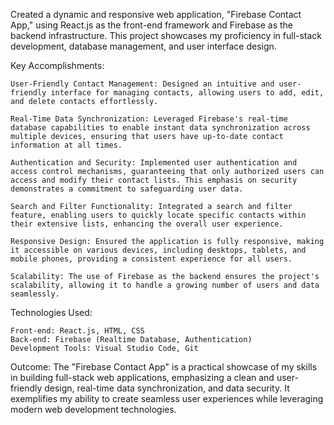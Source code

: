 Created a dynamic and responsive web application, "Firebase Contact App," using React.js as the front-end framework and Firebase as the backend infrastructure. This project showcases my proficiency in full-stack development, database management, and user interface design.

Key Accomplishments:

    User-Friendly Contact Management: Designed an intuitive and user-friendly interface for managing contacts, allowing users to add, edit, and delete contacts effortlessly.

    Real-Time Data Synchronization: Leveraged Firebase's real-time database capabilities to enable instant data synchronization across multiple devices, ensuring that users have up-to-date contact information at all times.

    Authentication and Security: Implemented user authentication and access control mechanisms, guaranteeing that only authorized users can access and modify their contact lists. This emphasis on security demonstrates a commitment to safeguarding user data.

    Search and Filter Functionality: Integrated a search and filter feature, enabling users to quickly locate specific contacts within their extensive lists, enhancing the overall user experience.

    Responsive Design: Ensured the application is fully responsive, making it accessible on various devices, including desktops, tablets, and mobile phones, providing a consistent experience for all users.

    Scalability: The use of Firebase as the backend ensures the project's scalability, allowing it to handle a growing number of users and data seamlessly.

Technologies Used:

    Front-end: React.js, HTML, CSS
    Back-end: Firebase (Realtime Database, Authentication)
    Development Tools: Visual Studio Code, Git

Outcome:
The "Firebase Contact App" is a practical showcase of my skills in building full-stack web applications, emphasizing a clean and user-friendly design, real-time data synchronization, and data security. It exemplifies my ability to create seamless user experiences while leveraging modern web development technologies.
